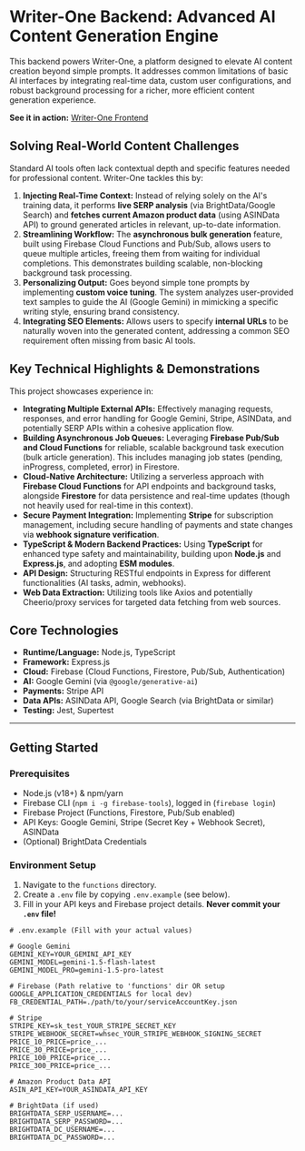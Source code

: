 # Writer-One Backend: Advanced AI Content Generation Engine

This backend powers Writer-One, a platform designed to elevate AI content creation beyond simple prompts. It addresses common limitations of basic AI interfaces by integrating real-time data, custom user configurations, and robust background processing for a richer, more efficient content generation experience.

**See it in action:** [Writer-One Frontend](https://writer-one-frontend.vercel.app/)

## Solving Real-World Content Challenges

Standard AI tools often lack contextual depth and specific features needed for professional content. Writer-One tackles this by:

1.  **Injecting Real-Time Context:** Instead of relying solely on the AI's training data, it performs **live SERP analysis** (via BrightData/Google Search) and **fetches current Amazon product data** (using ASINData API) to ground generated articles in relevant, up-to-date information.
2.  **Streamlining Workflow:** The **asynchronous bulk generation** feature, built using Firebase Cloud Functions and Pub/Sub, allows users to queue multiple articles, freeing them from waiting for individual completions. This demonstrates building scalable, non-blocking background task processing.
3.  **Personalizing Output:** Goes beyond simple tone prompts by implementing **custom voice tuning**. The system analyzes user-provided text samples to guide the AI (Google Gemini) in mimicking a specific writing style, ensuring brand consistency.
4.  **Integrating SEO Elements:** Allows users to specify **internal URLs** to be naturally woven into the generated content, addressing a common SEO requirement often missing from basic AI tools.

## Key Technical Highlights & Demonstrations

This project showcases experience in:

*   **Integrating Multiple External APIs:** Effectively managing requests, responses, and error handling for Google Gemini, Stripe, ASINData, and potentially SERP APIs within a cohesive application flow.
*   **Building Asynchronous Job Queues:** Leveraging **Firebase Pub/Sub and Cloud Functions** for reliable, scalable background task execution (bulk article generation). This includes managing job states (pending, inProgress, completed, error) in Firestore.
*   **Cloud-Native Architecture:** Utilizing a serverless approach with **Firebase Cloud Functions** for API endpoints and background tasks, alongside **Firestore** for data persistence and real-time updates (though not heavily used for real-time in this context).
*   **Secure Payment Integration:** Implementing **Stripe** for subscription management, including secure handling of payments and state changes via **webhook signature verification**.
*   **TypeScript & Modern Backend Practices:** Using **TypeScript** for enhanced type safety and maintainability, building upon **Node.js** and **Express.js**, and adopting **ESM modules**.
*   **API Design:** Structuring RESTful endpoints in Express for different functionalities (AI tasks, admin, webhooks).
*   **Web Data Extraction:** Utilizing tools like Axios and potentially Cheerio/proxy services for targeted data fetching from web sources.

## Core Technologies

*   **Runtime/Language:** Node.js, TypeScript
*   **Framework:** Express.js
*   **Cloud:** Firebase (Cloud Functions, Firestore, Pub/Sub, Authentication)
*   **AI:** Google Gemini (via `@google/generative-ai`)
*   **Payments:** Stripe API
*   **Data APIs:** ASINData API, Google Search (via BrightData or similar)
*   **Testing:** Jest, Supertest

---

## Getting Started

### Prerequisites

*   Node.js (v18+) & npm/yarn
*   Firebase CLI (`npm i -g firebase-tools`), logged in (`firebase login`)
*   Firebase Project (Functions, Firestore, Pub/Sub enabled)
*   API Keys: Google Gemini, Stripe (Secret Key + Webhook Secret), ASINData
*   (Optional) BrightData Credentials

### Environment Setup

1.  Navigate to the `functions` directory.
2.  Create a `.env` file by copying `.env.example` (see below).
3.  Fill in your API keys and Firebase project details. **Never commit your `.env` file!**

```dotenv
# .env.example (Fill with your actual values)

# Google Gemini
GEMINI_KEY=YOUR_GEMINI_API_KEY
GEMINI_MODEL=gemini-1.5-flash-latest
GEMINI_MODEL_PRO=gemini-1.5-pro-latest

# Firebase (Path relative to 'functions' dir OR setup GOOGLE_APPLICATION_CREDENTIALS for local dev)
FB_CREDENTIAL_PATH=./path/to/your/serviceAccountKey.json

# Stripe
STRIPE_KEY=sk_test_YOUR_STRIPE_SECRET_KEY
STRIPE_WEBHOOK_SECRET=whsec_YOUR_STRIPE_WEBHOOK_SIGNING_SECRET
PRICE_10_PRICE=price_...
PRICE_30_PRICE=price_...
PRICE_100_PRICE=price_...
PRICE_300_PRICE=price_...

# Amazon Product Data API
ASIN_API_KEY=YOUR_ASINDATA_API_KEY

# BrightData (if used)
BRIGHTDATA_SERP_USERNAME=...
BRIGHTDATA_SERP_PASSWORD=...
BRIGHTDATA_DC_USERNAME=...
BRIGHTDATA_DC_PASSWORD=...
